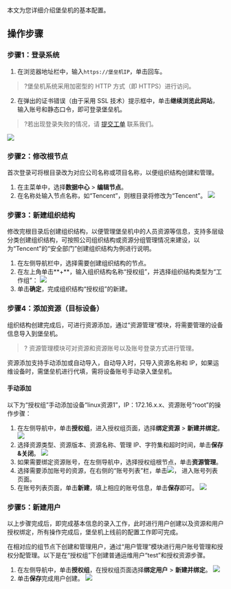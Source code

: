 本文为您详细介绍堡垒机的基本配置。

## 操作步骤

### 步骤1：登录系统

1. 在浏览器地址栏中，输入`https://堡垒机IP`，单击回车。
>?堡垒机系统采用加密型的 HTTP 方式（即 HTTPS）进行访问。
2. 在弹出的证书错误（由于采用 SSL 技术）提示框中，单击**继续浏览此网站**，输入账号和静态口令，即可登录堡垒机。
>?若出现登录失败的情况，请 [提交工单](https://console.cloud.tencent.com/workorder/category?level1_id=517&level2_id=727&source=0&data_title=%E5%85%B6%E4%BB%96%E8%85%BE%E8%AE%AF%E4%BA%91%E4%BA%A7%E5%93%81&level3_id=729&radio_title=%E6%95%85%E9%9A%9C%E6%8E%92%E6%9F%A5&queue=3232&scene_code=17784&step=2) 联系我们。
>
![](https://main.qcloudimg.com/raw/a852ef6d3c2966d8aa8e698d83ed1d5c.png)


### 步骤2：修改根节点

首次登录可将根目录改为对应公司名称或项目名称，以便组织结构创建和管理。
1. 在主菜单中，选择**数据中心** > **编辑节点**。
2. 在名称处输入节点名称，如“Tencent”，则根目录将修改为“Tencent”。
![](https://main.qcloudimg.com/raw/8dabead6d63c9ce7020683e921892949.png)

### 步骤3：新建组织结构

修改完根目录后创建组织结构，以便管理堡垒机中的人员资源等信息，支持多层级分类创建组织结构，可按照公司组织结构或资源分组管理情况来建设，以为“Tencent”的“安全部门”创建组织结构为例进行说明。
1. 在左侧导航栏中，选择需要创建组织结构的节点。
2. 在左上角单击**+**，输入组织结构名称“授权组”，并选择组织结构类型为“工作组”：
![](https://main.qcloudimg.com/raw/803cd0de787acd903ad74fd674a62aec.png)
3. 单击**确定**，完成组织结构“授权组”的新建。

### 步骤4：添加资源（目标设备）

组织结构创建完成后，可进行资源添加，通过“资源管理”模块，将需要管理的设备信息导入到堡垒机。
>? 资源管理模块可对资源和资源账号以及账号登录方式进行管理。

资源添加支持手动添加或自动导入，自动导入时，只导入资源名称和 IP，如果运维设备时，需堡垒机进行代填，需将设备账号手动录入堡垒机。

#### 手动添加

以下为“授权组”手动添加设备“linux资源1”，IP：172.16.x.x、资源账号“root”的操作步骤：
1. 在左侧导航中，单击**授权组**，进入授权组页面，选择**绑定资源** > **新建并绑定**。
![](https://main.qcloudimg.com/raw/2d079b7e09e84a4855294a953eb007e5.png)
2. 选择资源类型、资源版本、资源名称、管理 IP、字符集和超时时间，单击**保存&关闭**。
![](https://main.qcloudimg.com/raw/7f36491b181e7bf5ef36ba94f9fd312e.png)
3. 如果需要绑定资源账号，在左侧导航中，选择授权组根节点，单击**资源管理**。
4. 选择需要添加账号的资源，在右侧的“账号列表”栏，单击<img src=" https://main.qcloudimg.com/raw/05d1da824ddfd3af2014f8a1283a7b06.png"  style="margin:0;">， 进入账号列表页面。
5. 在账号列表页面，单击**新建**，填上相应的账号信息，单击**保存**即可。
![](https://main.qcloudimg.com/raw/690da1c35b31e2ce7a142344efd93420.png)


### 步骤5：新建用户

以上步骤完成后，即完成基本信息的录入工作，此时进行用户创建以及资源和用户授权绑定，所有操作完成后，堡垒机上线前的配置工作即可完成。

在相对应的组节点下创建和管理用户，通过“用户管理”模块进行用户账号管理和授权分配管理。以下是在“授权组”下创建普通运维用户“test”和授权资源步骤。
1. 在左侧导航中，单击**授权组**，在授权组页面选择**绑定用户** > **新建并绑定**。
![](https://main.qcloudimg.com/raw/b2424eb8502fdf8bed239a9a7de87b2d.png)
2. 单击**保存**完成用户创建。
![](https://main.qcloudimg.com/raw/b2d7f2b64ecdbf03fe7a27ec69e8198b.png)
